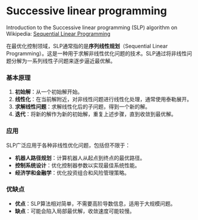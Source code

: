 # Successive linear programming

Introduction to the Successive linear programming (SLP) algorithm on Wikipedia: [Sequential Linear Programming](https://en.wikipedia.org/wiki/Sequential_linear_programming)

在最优化控制领域，SLP通常指的是**序列线性规划**（Sequential Linear Programming）。这是一种用于求解非线性优化问题的技术。SLP通过将非线性问题分解为一系列线性子问题来逐步逼近最优解。

### 基本原理
1. **初始解**：从一个初始解开始。
2. **线性化**：在当前解附近，对非线性问题进行线性化处理，通常使用泰勒展开。
3. **求解线性问题**：求解线性化后的子问题，得到一个新的解。
4. **迭代**：将新的解作为新的初始解，重复上述步骤，直到收敛到最优解。

### 应用
SLP广泛应用于各种非线性优化问题，包括但不限于：
- **机器人路径规划**：计算机器人从起点到终点的最优路径。
- **控制系统设计**：优化控制器参数以实现最佳系统性能。
- **经济学和金融学**：优化投资组合和风险管理策略。

### 优缺点
- **优点**：SLP算法相对简单，不需要高阶导数信息，适用于大规模问题。
- **缺点**：可能会陷入局部最优解，收敛速度可能较慢。